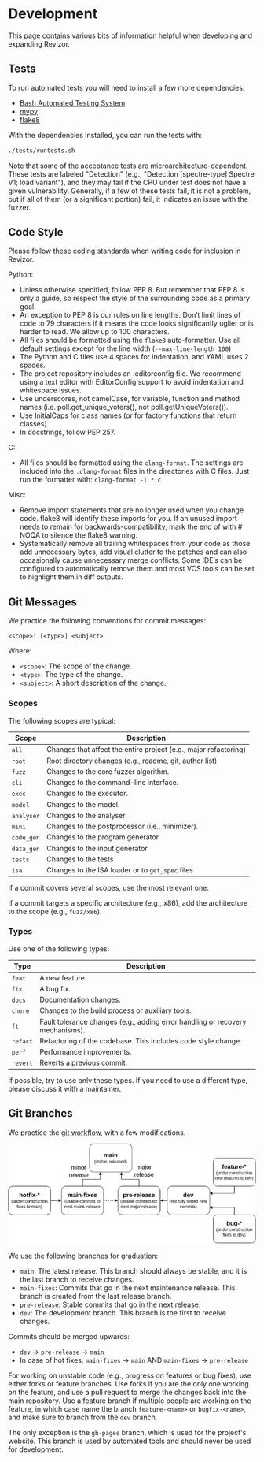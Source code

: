 # Development

This page contains various bits of information helpful when developing and expanding Revizor.

## Tests

To run automated tests you will need to install a few more dependencies:

* [Bash Automated Testing System](https://bats-core.readthedocs.io/en/latest/index.html)
* [mypy](https://mypy.readthedocs.io/en/latest/getting_started.html#installing-and-running-mypy)
* [flake8](https://flake8.pycqa.org/en/latest/index.html)

With the dependencies installed, you can run the tests with:

```bash
./tests/runtests.sh
```

Note that some of the acceptance tests are microarchitecture-dependent.
These tests are labeled "Detection" (e.g., "Detection [spectre-type] Spectre V1; load variant"), and they may fail if the CPU under test does not have a given vulnerability.
Generally, if a few of these tests fail, it is not a problem, but if all of them (or a significant portion) fail, it indicates an issue with the fuzzer.

## Code Style

Please follow these coding standards when writing code for inclusion in Revizor.

Python:

* Unless otherwise specified, follow PEP 8. But remember that PEP 8 is only a guide, so respect the style of the surrounding code as a primary goal.
* An exception to PEP 8 is our rules on line lengths. Don’t limit lines of code to 79 characters if it means the code looks significantly uglier or is harder to read. We allow up to 100 characters.
* All files should be formatted using the `flake8` auto-formatter. Use all default settings except for the line width (`--max-line-length 100`)
* The Python and C files use 4 spaces for indentation, and YAML uses 2 spaces.
* The project repository includes an .editorconfig file. We recommend using a text editor with EditorConfig support to avoid indentation and whitespace issues.
* Use underscores, not camelCase, for variable, function and method names (i.e. poll.get_unique_voters(), not poll.getUniqueVoters()).
* Use InitialCaps for class names (or for factory functions that return classes).
* In docstrings, follow PEP 257.

C:

* All files should be formatted using the `clang-format`. The settings are included into the `.clang-format` files in the directories with C files. Just run the formatter with: `clang-format -i *.c`

Misc:

* Remove import statements that are no longer used when you change code. flake8 will identify these imports for you. If an unused import needs to remain for backwards-compatibility, mark the end of with # NOQA to silence the flake8 warning.
* Systematically remove all trailing whitespaces from your code as those add unnecessary bytes, add visual clutter to the patches and can also occasionally cause unnecessary merge conflicts. Some IDE’s can be configured to automatically remove them and most VCS tools can be set to highlight them in diff outputs.

## Git Messages

We practice the following conventions for commit messages:

```
<scope>: [<type>] <subject>
```

Where:

* `<scope>`: The scope of the change.
* `<type>`: The type of the change.
* `<subject>`: A short description of the change.


### Scopes

The following scopes are typical:


| Scope       | Description                                                      |
| ----------- | ---------------------------------------------------------------- |
| `all`       | Changes that affect the entire project (e.g., major refactoring) |
| `root`      | Root directory changes (e.g., readme, git, author list)          |
| `fuzz`      | Changes to the core fuzzer algorithm.                            |
| `cli`       | Changes to the command-line interface.                           |
| `exec`      | Changes to the executor.                                         |
| `model`     | Changes to the model.                                            |
| `analyser`  | Changes to the analyser.                                         |
| `mini`      | Changes to the postprocessor (i.e., minimizer).                  |
| `code_gen`  | Changes to the program generator                                 |
| `data_gen`  | Changes to the input generator                                   |
| `tests`     | Changes to the tests                                             |
| `isa`       | Changes to the ISA loader or to `get_spec` files                 |

If a commit covers several scopes, use the most relevant one.

If a commit targets a specific architecture (e.g., x86), add the architecture to the scope (e.g., `fuzz/x86`).

### Types

Use one of the following types:

| Type     | Description                                                                   |
| -------- | ----------------------------------------------------------------------------- |
| `feat`   | A new feature.                                                                |
| `fix`    | A bug fix.                                                                    |
| `docs`   | Documentation changes.                                                        |
| `chore`  | Changes to the build process or auxiliary tools.                              |
| `ft`     | Fault tolerance changes (e.g., adding error handling or recovery mechanisms). |
| `refact` | Refactoring of the codebase. This includes code style change.                 |
| `perf`   | Performance improvements.                                                     |
| `revert` | Reverts a previous commit.                                                    |

If possible, try to use only these types.
If you need to use a different type, please discuss it with a maintainer.

## Git Branches

We practice the [git workflow](https://git-scm.com/docs/gitworkflows), with a few modifications.

![branching workflow](../assets/branches.png)

We use the following branches for graduation:

* `main`: The latest release. This branch should always be stable, and it is the last branch to receive changes.
* `main-fixes`: Commits that go in the next maintenance release. This branch is created from the last release branch.
* `pre-release`: Stable commits that go in the next release.
* `dev`: The development branch. This branch is the first to receive changes.

Commits should be merged upwards:

* `dev` -> `pre-release` -> `main`
* In case of hot fixes, `main-fixes` -> `main` AND `main-fixes` -> `pre-release`

For working on unstable code (e.g., progress on features or bug fixes), use either forks or feature branches.
Use forks if you are the only one working on the feature, and use a pull request to merge the changes back into the main repository.
Use a feature branch if multiple people are working on the feature, in which case name the branch `feature-<name>` or `bugfix-<name>`, and make sure to branch from the `dev` branch.

The only exception is the `gh-pages` branch, which is used for the project's website.
This branch is used by automated tools and should never be used for development.

